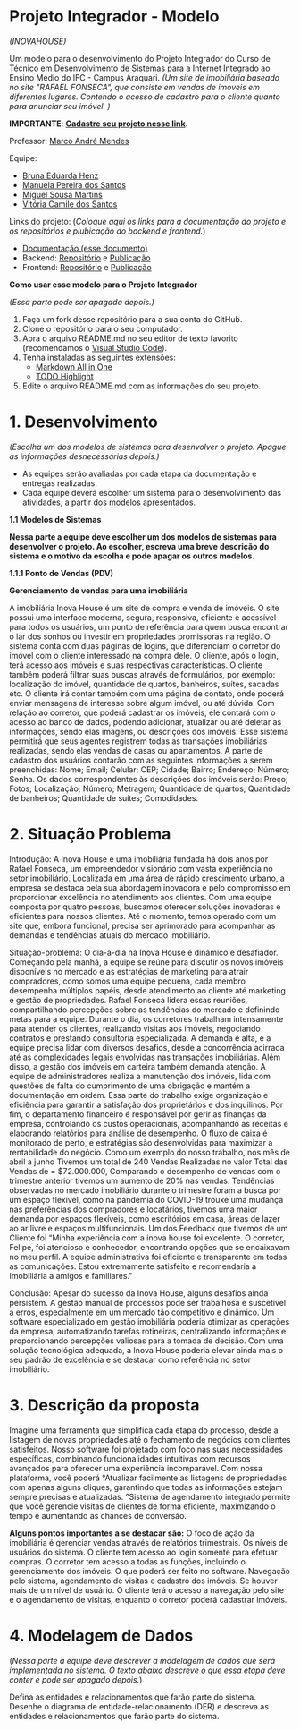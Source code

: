 # Projeto Integrador - Modelo
*(INOVAHOUSE)*

Um modelo para o desenvolvimento do Projeto Integrador do Curso de Técnico em Desenvolvimento de Sistemas para a Internet Integrado ao Ensino Médio do IFC - Campus Araquari.
*(Um site de imobiliária baseado no site "RAFAEL FONSECA", que consiste em vendas de imoveis em diferentes lugares. Contendo o acesso de cadastro para o cliente quanto para anunciar seu imóvel. )*

**IMPORTANTE**: [**Cadastre seu projeto nesse link**](https://github.com/Vi140906/HackatonIntegrado).

Professor: [Marco André Mendes](github.com/marcoandre)

Equipe:
- [Bruna Eduarda Henz](https://github.com/brunahenz)
- [Manuela Pereira dos Santos](https://github.com/asantosmanu)
- [Miguel Sousa Martins](https://github.com/miguelmartix)
- [Vitória Camile dos Santos](https://github.com/Vi140906)


Links do projeto:
(*Coloque aqui os links para a documentação do projeto e os repositórios e plubicação do backend e frontend.*)
-   [Documentação (esse documento)](https://github.com/Vi140906/TCC-2024)
-   Backend: [Repositório](github.com/marcoandre/pi-backend) e [Publicação](https://pi-backend.herokuapp.com/)
-   Frontend: [Repositório](https://github.com/Vi140906/HackatonIntegrado) e [Publicação](http://inovahouse.surge.sh/)

**Como usar esse modelo para o Projeto Integrador**

*(Essa parte pode ser apagada depois.)*

1. Faça um fork desse repositório para a sua conta do GitHub.
2. Clone o repositório para o seu computador.
3. Abra o arquivo README.md no seu editor de texto favorito (recomendamos o [Visual Studio Code](https://code.visualstudio.com/)).
4. Tenha instaladas as seguintes extensões:
   - [Markdown All in One](https://marketplace.visualstudio.com/items?itemName=yzhang.markdown-all-in-one)
   - [TODO Highlight](https://marketplace.visualstudio.com/items?itemName=wayou.vscode-todo-highlight)
5. Edite o arquivo README.md com as informações do seu projeto.

# 1. Desenvolvimento
*(Escolha um dos modelos de sistemas para desenvolver o projeto. Apague as informações desnecessárias depois.)*
-   As equipes serão avaliadas por cada etapa da documentação e entregas realizadas.
-   Cada equipe deverá escolher um sistema para o desenvolvimento das atividades, a partir dos modelos apresentados.

**1.1 Modelos de Sistemas**

**Nessa parte a equipe deve escolher um dos modelos de sistemas para desenvolver o projeto. Ao escolher, escreva uma breve descrição do sistema e o motivo da escolha e pode apagar os outros modelos.**

**1.1.1 Ponto de Vendas (PDV)**

**Gerenciamento de vendas para uma imobiliária**

A imobiliária Inova House é um site de compra e venda de imóveis. O site possui uma interface moderna,  segura, responsiva, eficiente e acessível para todos os usuários, um ponto de referência para quem busca encontrar o lar dos sonhos ou investir em propriedades promissoras na região. 
O sistema conta com duas páginas de logins, que diferenciam o corretor do imóvel com o cliente interessado na compra dele. O cliente, após o login, terá acesso aos imóveis e suas respectivas características. O cliente também poderá filtrar suas buscas através de formulários, por exemplo: localização do imóvel, quantidade de quartos, banheiros, suítes, sacadas etc. O cliente irá contar também com uma página de contato, onde poderá enviar mensagens de interesse sobre algum imóvel, ou até dúvida.
Com relação ao corretor, que poderá cadastrar os imóveis, ele contará com o acesso ao banco de dados, podendo adicionar, atualizar ou até deletar as informações, sendo elas imagens, ou descrições dos imóveis. Esse sistema permitirá que seus agentes registrem todas as transações imobiliárias realizadas, sendo elas vendas de casas ou apartamentos.
A parte de cadastro dos usuários contarão com as seguintes informações a serem preenchidas:
Nome;
Email;
Celular;
CEP;
Cidade;
Bairro;
Endereço;
Número;
Senha.
Os dados correspondentes às descrições dos imóveis serão:
Preço;
Fotos;
Localização;
Número;
Metragem;
Quantidade de quartos;
Quantidade de banheiros;
Quantidade de suítes;
Comodidades.




# 2. Situação Problema

Introdução:
A Inova House é uma imobiliária fundada há dois anos por Rafael Fonseca, um empreendedor visionário com vasta experiência no setor imobiliário. Localizada em uma área de rápido crescimento urbano, a empresa se destaca pela sua abordagem inovadora e pelo compromisso em proporcionar excelência no atendimento aos clientes. Com uma equipe composta por quatro pessoas, buscamos oferecer soluções inovadoras e eficientes para nossos clientes. Até o momento, temos operado com um site que, embora funcional, precisa ser aprimorado para acompanhar as demandas e tendências atuais do mercado imobiliário.

Situação-problema:
O dia-a-dia na Inova House é dinâmico e desafiador. Começando pela manhã, a equipe se reúne para discutir os novos imóveis disponíveis no mercado e as estratégias de marketing para atrair compradores, como somos uma equipe pequena, cada membro desempenha múltiplos papéis, desde atendimento ao cliente até marketing e gestão de propriedades. Rafael Fonseca lidera essas reuniões, compartilhando percepções sobre as tendências do mercado e definindo metas para a equipe.
Durante o dia, os corretores trabalham intensamente para atender os clientes, realizando visitas aos imóveis, negociando contratos e prestando consultoria especializada. A demanda é alta, e a equipe precisa lidar com diversos desafios, desde a concorrência acirrada até as complexidades legais envolvidas nas transações imobiliárias.
Além disso, a gestão dos imóveis em carteira também demanda atenção. A equipe de administradores realiza a manutenção dos imóveis, lida com questões de falta do cumprimento de uma obrigação e mantém a documentação em ordem. Essa parte do trabalho exige organização e eficiência para garantir a satisfação dos proprietários e dos inquilinos.
Por fim, o departamento financeiro é responsável por gerir as finanças da empresa, controlando os custos operacionais, acompanhando as receitas e elaborando relatórios para análise de desempenho. O fluxo de caixa é monitorado de perto, e estratégias são desenvolvidas para maximizar a rentabilidade do negócio.
Como um  exemplo do nosso trabalho, nos mês de abril a junho Tivemos um total de  240 Vendas Realizadas no valor Total das Vendas de = $72.000.000, Comparando o desempenho de vendas com o trimestre anterior tivemos um aumento de 20% nas vendas. Tendências observadas no mercado imobiliário durante o trimestre foram a busca por um espaço flexível, como na pandemia do COVID-19 trouxe uma mudança nas preferências dos compradores e locatários, tivemos uma maior demanda por espaços flexíveis, como escritórios em casa, áreas de lazer ao ar livre e espaços multifuncionais. Um dos Feedback que tivemos de um  Cliente foi “Minha experiência com a inova house foi excelente. O corretor, Felipe, foi atencioso e conhecedor, encontrando opções que se encaixavam no meu perfil. A equipe administrativa foi eficiente e transparente em todas as comunicações. Estou extremamente satisfeito e recomendaria a Imobiliária a amigos e familiares."

Conclusão:
Apesar do sucesso da Inova House, alguns desafios ainda persistem. A gestão manual de processos pode ser trabalhosa e suscetível a erros, especialmente em um mercado tão competitivo e dinâmico. Um software especializado em gestão imobiliária poderia otimizar as operações da empresa, automatizando tarefas rotineiras, centralizando informações e proporcionando percepções  valiosas para a tomada de decisão. Com uma solução tecnológica adequada, a Inova House poderia elevar ainda mais o seu padrão de excelência e se destacar como referência no setor imobiliário.



# 3. Descrição da proposta

Imagine uma ferramenta que simplifica cada etapa do processo, desde a listagem de novas propriedades até o fechamento de negócios com clientes satisfeitos. Nosso software foi projetado com foco nas suas necessidades específicas, combinando funcionalidades intuitivas com recursos avançados para oferecer uma experiência incomparável. Com nossa plataforma, você poderá
°Atualizar facilmente as listagens de propriedades com apenas alguns cliques, garantindo que todas as informações estejam sempre precisas e atualizadas.
°Sistema de agendamento integrado permite que você gerencie visitas de clientes de forma eficiente, maximizando o tempo e aumentando as chances de conversão.


**Alguns pontos importantes a se destacar são:**
O foco de ação da imobiliária é gerenciar vendas através de relatórios trimestrais.
Os níveis de usuários do sistema. O cliente tem acesso ao login somente para efetuar compras. O corretor tem acesso a todas as funções, incluindo o gerenciamento dos imóveis.
O que poderá ser feito no software. Navegação pelo sistema, agendamento de visitas e cadastro dos  imóveis.
Se houver mais de um nível de usuário. O cliente terá o acesso a navegação pelo site e o agendamento de visitas, enquanto o corretor poderá cadastrar imóveis.   

# 4. Modelagem de Dados

(*Nessa parte a equipe deve descrever a modelagem de dados que será implementada no sistema. O texto abaixo descreve o que essa etapa deve conter e pode ser apagado depois.*)

Defina as entidades e relacionamentos que farão parte do sistema. Desenhe o diagrama de entidade-relacionamento (DER) e descreva as entidades e relacionamentos que farão parte do sistema.


<!--



 -->
